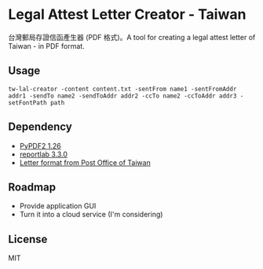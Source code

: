# Legal Attest Letter Creator - Taiwan #
台灣郵局存證信函產生器 (PDF 格式)。A tool for creating a legal attest letter of Taiwan - in PDF format.

## Usage ##
```
tw-lal-creator -content content.txt -sentFrom name1 -sentFromAddr addr1 -sendTo name2 -sendToAddr addr2 -ccTo name2 -ccToAddr addr3 -setFontPath path
```

## Dependency ##
- [PyPDF2 1.26](https://github.com/mstamy2/PyPDF2)  
- [reportlab 3.3.0](https://bitbucket.org/rptlab/reportlab)
- [Letter format from Post Office of Taiwan](http://www.post.gov.tw/post/internet/Download/index.jsp?ID=220301)

## Roadmap ##
- Provide application GUI
- Turn it into a cloud service (I'm considering)

## License ##
MIT
